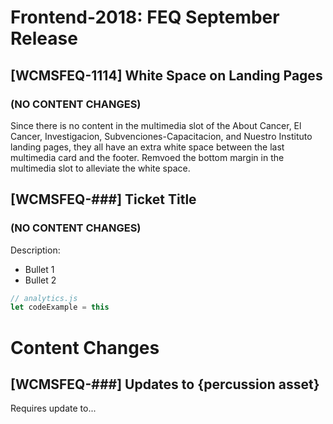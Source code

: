 # Frontend-2018: FEQ September Release

## [WCMSFEQ-1114] White Space on Landing Pages 
### (NO CONTENT CHANGES)

Since there is no content in the multimedia slot of the About Cancer, El Cancer, Investigacion, Subvenciones-Capacitacion, and Nuestro Instituto landing pages, they all have an extra white space between the last multimedia card and the footer.  Remvoed the bottom margin in the multimedia slot to alleviate the white space.

## [WCMSFEQ-###] Ticket Title
### (NO CONTENT CHANGES)

Description:
  * Bullet 1
  * Bullet 2

```javascript
// analytics.js
let codeExample = this
```

# Content Changes

## [WCMSFEQ-###] Updates to {percussion asset}

Requires update to...